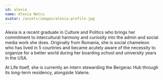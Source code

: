 ```yaml
---
id: alexia
name: Alexia Netcu
avatar: /assets/images/alexia-profile.jpg
---
```

Alexia is a recent graduate in Culture and Politics who brings her commitment to intercultural harmony and curiosity into the admin and social media work she does. Originally from Romania, she is social chameleon who has lived in 5 countries and became acutely aware of the necessity to organize for a better world during her boarding school and university years in the USA.

At Life Itself, she is currently an intern stewarding the Bergerac Hub through its long-term residency, alongside Valerie.